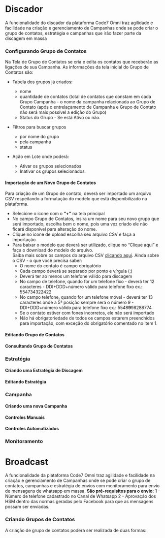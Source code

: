 # Discador

A funcionalidade do discador da plataforma Code7 Omni traz agilidade e facilidade na criação e gerenciamento de Campanhas onde se pode criar o grupo de contatos, estratégia e campanhas que irão fazer parte da discagem em massa

### Configurando Grupo de Contatos
Na Tela de Grupo de Contatos se cria e edita os contatos que receberão as ligações de sua Campanha. 
As informações da tela inicial do Grupo de Contatos são: 

* Tabela dos grupos já criados:
    - nome
    - quantidade de contatos (total de contatos que constam em cada Grupo Campanha - o nome da campanha relacionada ao Grupo de Contato (após o entrelaçamento de Campanha e Grupo de Contato não será mais possível a edição do Grupo)
    - Status do Grupo - Se está Ativo ou não.

* Filtros para buscar grupos
    - por nome do grupo
    - pela campanha
    - status 

* Ação em Lote onde poderá:
    - Ativar os grupos selecionados
    - Inativar os grupos selecionados 

#### Importação de um Novo Grupo de Contatos
Para criação de um Grupo de contato, deverá ser importado um arquivo CSV respeitando a formatação do modelo que está disponibilizado na plataforma.
 - Selecione o ícone com o **“+”** na tela principal
 - No campo Grupo de Contatos, insira um nome para seu novo grupo que será importado, escolha bem o nome, pois uma vez criado ele não ficará disponível para alteração do nome.
 - Clique no ícone de upload escolha seu arquivo CSV e faça a importação.
 - Para baixar o modelo que deverá ser utilizado, clique no “Clique aqui” e faça o download do modelo do arquivo.  
Saiba mais sobre os campos do arquivo CSV [clicando aqui](https://connvertbr-my.sharepoint.com/:x:/g/personal/patricia_lamac_code7_com/EXe7bwgogj5eWc1gZXtmjhYBABLG_anv7YR7yrSiuvt3Kg?e=VdEEUV).
Ainda sobre o CSV - o que você precisa saber:
    - O nome do contato é campo obrigatório
    - Cada campo deverá se separado por ponto e vírgula (;)
    - Deverá ter ao menos um telefone válido para discagem
    - No campo de telefone, quando for um telefone fixo - deverá ter 12 caracteres - DDI+DDD+número válido para telefone fixo ex.: 554734322422
    - No campo telefone, quando for um telefone móvel - deverá ter 13 caracteres onde a 5ª posição sempre será o número 9 - DDI+DDD+número válido para telefone fixo ex.: 5548**9**98288774
    - Se o contato estiver com fones incorretos, ele não será importado
    - Não há obrigatoriedade de todos os campos estarem preenchidos para importação, com exceção do obrigatório comentado no item 1. 
#### Editando Grupo de Contatos
#### Consultando Grupo de Contatos
### Estratégia
#### Criando uma Estratégia de Discagem
#### Editando Estratégia
### Campanha
#### Criando uma nova Campanha
#### Controles Manuais
#### Controles Automatizados
### Monitoramento
# Broadcast
A funcionalidade da plataforma Code7 Omni traz agilidade e facilidade na criação e gerenciamento de Campanhas onde se pode criar o grupo de contatos, campanhas e estratégia de envios com monitoramento para envio de mensagens de whatsapp em massa. 
**São pré-requisitos para o envio:**
    1 - Número de telefone cadastrado no Canal de Whatsapp
    2 - Aprovação dos HSM dentro das normas geradas pelo Facebook para que as mensagens possam ser enviadas.
### Criando Grupos de Contatos
A criação de grupo de contatos poderá ser realizada de duas formas:
